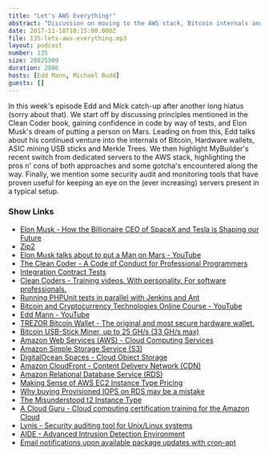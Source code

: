 ```yaml
---
title: "Let's AWS Everything!"
abstract: "Discussion on moving to the AWS stack, Bitcoin internals and Tests = Confidence"
date: 2017-11-18T10:15:00.000Z
file: 135-lets-aws-everything.mp3
layout: podcast
number: 135
size: 28825909
duration: 2886
hosts: [Edd Mann, Michael Budd]
guests: []
---
```


In this week's episode Edd and Mick catch-up after another long hiatus (sorry about that).
We start off by discussing principles mentioned in the Clean Coder book, gaining confidence in code by way of tests, and Elon Musk's dream of putting a person on Mars.
Leading on from this, Edd talks about his continued venture into the internals of Bitcoin, Hardware wallets, ASIC mining USB sticks and Merkle Trees.
We then highlight MyBuilder's recent switch from dedicated servers to the AWS stack, highlighting the pros n' cons of both approaches and some gotcha's encountered along the way.
Finally, we mention some security audit and monitoring tools that have proven useful for keeping an eye on the (ever increasing) servers present in a typical setup.

### Show Links

- [Elon Musk - How the Billionaire CEO of SpaceX and Tesla is Shaping our Future](https://www.amazon.co.uk/Elon-Musk-Billionaire-SpaceX-Shaping/dp/075355562X)
- [Zip2](https://en.wikipedia.org/wiki/Zip2)
- [Elon Musk talks about to put a Man on Mars - YouTube](https://www.youtube.com/watch?v=9JJoleCYGOE)
- [The Clean Coder - A Code of Conduct for Professional Programmers](https://www.amazon.co.uk/Clean-Coder-Conduct-Professional-Programmers/dp/0137081073)
- [Integration Contract Tests](https://martinfowler.com/bliki/IntegrationContractTest.html)
- [Clean Coders - Training videos. With personality. For software professionals.](https://cleancoders.com/)
- [Running PHPUnit tests in parallel with Jenkins and Ant](http://tech.mybuilder.com/parallel-phpunit-tests/)
- [Bitcoin and Cryptocurrency Technologies Online Course - YouTube](https://www.youtube.com/channel/UCNcSSleedtfyDuhBvOQzFzQ)
- [Edd Mann - YouTube](https://www.youtube.com/channel/UChhKT3Y2QWB_FhBDlKj-Tog/videos)
- [TREZOR Bitcoin Wallet - The original and most secure hardware wallet.](https://trezor.io/)
- [Bitcoin USB-Stick Miner, up to 25 GH/s (33 GH/s max)](https://www.amazon.co.uk/Bitcoin-USB-Stick-bitshopper-GekkoScience-2Pac/dp/B0718WLSHV)
- [Amazon Web Services (AWS) - Cloud Computing Services](https://aws.amazon.com/)
- [Amazon Simple Storage Service (S3)](https://aws.amazon.com/s3/)
- [DigitalOcean Spaces - Cloud Object Storage](https://www.digitalocean.com/products/object-storage/)
- [Amazon CloudFront - Content Delivery Network (CDN)](https://aws.amazon.com/cloudfront/)
- [Amazon Relational Database Service (RDS)](https://aws.amazon.com/rds/)
- [Making Sense of AWS EC2 Instance Type Pricing](https://www.botmetric.com/blog/aws-ec2-instance-type-pricing-ecu-vs-vcpu/)
- [Why buying Provisioned IOPS on RDS may be a mistake](http://blog.textit.in/why-buying-provisioned-iops-on-rds-may-be-a-mistake)
- [The Misunderstood t2 Instance Type](https://www.trek10.com/blog/t2-instance-type/)
- [A Cloud Guru - Cloud computing certification training for the Amazon Cloud](https://acloud.guru/)
- [Lynis - Security auditing tool for Unix/Linux systems](https://cisofy.com/lynis/)
- [AIDE - Advanced Intrusion Detection Environment](http://aide.sourceforge.net/)
- [Email notifications upon available package updates with cron-apt](https://www.debuntu.org/how-to-email-notification-upon-available-package-updates-with-cron-apt/)
